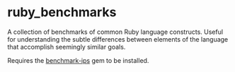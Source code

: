 # ruby_benchmarks
A collection of benchmarks of common Ruby language constructs. Useful for understanding the subtle differences between elements of the
language that accomplish seemingly similar goals.

Requires the [benchmark-ips](https://github.com/evanphx/benchmark-ips) gem to be installed.

